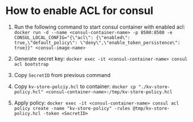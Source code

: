 # How to enable ACL for consul

1. Run the following command to start consul container with enabled acl:
``` docker run -d --name <consul-container-name> -p 8500:8500 -e CONSUL_LOCAL_CONFIG="{\"acl\": {\"enabled\": true,\"default_policy\": \"deny\",\"enable_token_persistence\": true}}" <consul-image-name>```

2. Generate secret key:
```docker exec -it <consul-container-name> consul acl bootstrap```

3. Copy `SecretID` from previous command

4. Copy `kv-store-polciy.hcl` to container:
```docker cp "./kv-store-policy.hcl" <consul-container-name>:/tmp/kv-store-policy.hcl```

5. Apply policy: 
```docker exec -it <consul-container-name> consul acl policy create -name "kv-store-policy" -rules @tmp/kv-store-policy.hcl -token <SecretID>```